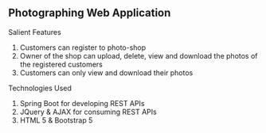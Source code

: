 Photographing Web Application
----------------------------------------------------------------

Salient Features
1. Customers can register to photo-shop
2. Owner of the shop can upload, delete, view and download the photos of the registered customers
3. Customers can only view and download their photos


Technologies Used
1. Spring Boot for developing REST APIs
2. JQuery & AJAX for consuming REST APIs
3. HTML 5 & Bootstrap 5